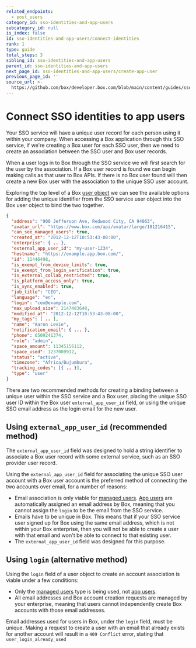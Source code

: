 ```yaml
---
related_endpoints:
  - post_users
category_id: sso-identities-and-app-users
subcategory_id: null
is_index: false
id: sso-identities-and-app-users/connect-identities
rank: 1
type: guide
total_steps: 3
sibling_id: sso-identities-and-app-users
parent_id: sso-identities-and-app-users
next_page_id: sso-identities-and-app-users/create-app-user
previous_page_id: ''
source_url: >-
  https://github.com/box/developer.box.com/blob/main/content/guides/sso-identities-and-app-users/1-connect-identities.md
---
```

# Connect SSO identities to app users

Your SSO service will have a unique user record for each person using it within
your company. When accessing a Box application through this SSO service, if
we're creating a Box user for each SSO user, then we need to create an
association between the SSO user and Box user records.

When a user logs in to Box through the SSO service we will first search for the
user by the association. If a Box user record is found we can begin making
calls as that user to Box APIs. If there is no Box user found will then create
a new Box user with the association to the unique SSO user account.

Exploring the top level of a Box [user object](ref://resources/user/) we can see
the available options for adding the unique identifier from the SSO service
user object into the Box user object to bind the two together.

```json
{
  "address": "900 Jefferson Ave, Redwood City, CA 94063",
  "avatar_url": "https://www.box.com/api/avatar/large/181216415",
  "can_see_managed_users": true,
  "created_at": "2012-12-12T10:53:43-08:00",
  "enterprise": { .. },
  "external_app_user_id": "my-user-1234",
  "hostname": "https://example.app.box.com/",
  "id": 11446498,
  "is_exempt_from_device_limits": true,
  "is_exempt_from_login_verification": true,
  "is_external_collab_restricted": true,
  "is_platform_access_only": true,
  "is_sync_enabled": true,
  "job_title": "CEO",
  "language": "en",
  "login": "ceo@example.com",
  "max_upload_size": 2147483648,
  "modified_at": "2012-12-12T10:53:43-08:00",
  "my_tags": [ .. ],
  "name": "Aaron Levie",
  "notification_email": { ... },
  "phone": 6509241374,
  "role": "admin",
  "space_amount": 11345156112,
  "space_used": 1237009912,
  "status": "active",
  "timezone": "Africa/Bujumbura",
  "tracking_codes": [{ .. }],
  "type": "user"
}
```

There are two recommended methods for creating a binding between a unique user
within the SSO service and a Box user, placing the unique SSO user ID within
the Box user `external_app_user_id` field, or using the unique SSO email address
as the login email for the new user.

## Using `external_app_user_id` (recommended method)

The `external_app_user_id` field was designed to hold a string identifier to
associate a Box user record with some external service, such as an SSO provider
user record.

Using the `external_app_user_id` field for associating the unique SSO user
account with a Box user account is the preferred method of connecting the two
accounts over email, for a number of reasons:

* Email association is only viable for
 [managed users](guide://authentication/user-types/managed-users/).
 [App users](guide://authentication/user-types/app-users/) are
 automatically assigned an email address by Box, meaning that you cannot assign
 the `login` to be the email from the SSO service. 
* Emails have to be unique in Box. This means that if your SSO service user
 signed up for Box using the same email address, which is not within your Box
 enterprise, then you will not be able to create a user with that email and
 won't be able to connect to that existing user.
* The `external_app_user_id` field was designed for this purpose.

## Using `login` (alternative method)

Using the `login` field of a user object to create an account association is
viable under a few conditions:

* Only the [managed users](guide://authentication/user-types/managed-users/)
 type is being used, not
 [app users](guide://authentication/user-types/app-users/).
* All email addresses and Box account creation requests are managed by your
 enterprise, meaning that users cannot independently create Box accounts with
 those email addresses.

<Message warning>

Email addresses used for users in Box, under the `login` field, must be
unique. Making a request to create a user with an email that already exists
for another account will result in a `409 Conflict` error, stating that
`user_login_already_used`

</Message>
